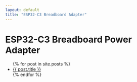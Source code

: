 ```yaml
---
layout: default
title: "ESP32-C3 Breadboard Adapter"
---
```


# ESP32-C3 Breadboard Power Adapter

<ul>
  {% for post in site.posts %}
    <li>
      <a href="{{ post.url }}">{{ post.title }}</a>
    </li>
  {% endfor %}
</ul>